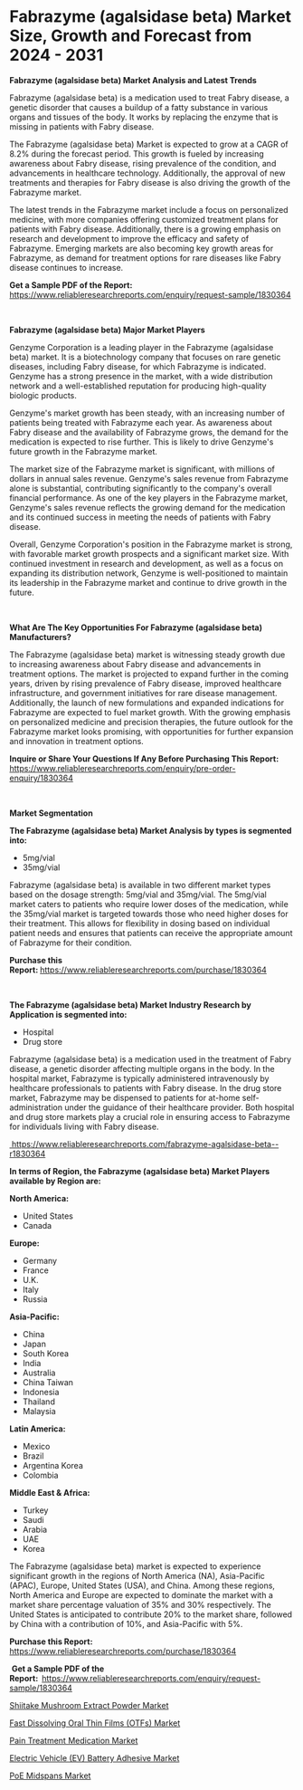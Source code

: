 <p><h1>Fabrazyme (agalsidase beta) Market Size, Growth and Forecast from 2024 - 2031</h1></p><p><strong>Fabrazyme (agalsidase beta) Market Analysis and Latest Trends</strong></p>
<p><p>Fabrazyme (agalsidase beta) is a medication used to treat Fabry disease, a genetic disorder that causes a buildup of a fatty substance in various organs and tissues of the body. It works by replacing the enzyme that is missing in patients with Fabry disease.</p><p>The Fabrazyme (agalsidase beta) Market is expected to grow at a CAGR of 8.2% during the forecast period. This growth is fueled by increasing awareness about Fabry disease, rising prevalence of the condition, and advancements in healthcare technology. Additionally, the approval of new treatments and therapies for Fabry disease is also driving the growth of the Fabrazyme market.</p><p>The latest trends in the Fabrazyme market include a focus on personalized medicine, with more companies offering customized treatment plans for patients with Fabry disease. Additionally, there is a growing emphasis on research and development to improve the efficacy and safety of Fabrazyme. Emerging markets are also becoming key growth areas for Fabrazyme, as demand for treatment options for rare diseases like Fabry disease continues to increase.</p></p>
<p><strong>Get a Sample PDF of the Report:&nbsp;</strong> <a href="https://www.reliableresearchreports.com/enquiry/request-sample/1830364">https://www.reliableresearchreports.com/enquiry/request-sample/1830364</a></p>
<p>&nbsp;</p>
<p><strong>Fabrazyme (agalsidase beta) Major Market Players</strong></p>
<p><p>Genzyme Corporation is a leading player in the Fabrazyme (agalsidase beta) market. It is a biotechnology company that focuses on rare genetic diseases, including Fabry disease, for which Fabrazyme is indicated. Genzyme has a strong presence in the market, with a wide distribution network and a well-established reputation for producing high-quality biologic products.</p><p>Genzyme's market growth has been steady, with an increasing number of patients being treated with Fabrazyme each year. As awareness about Fabry disease and the availability of Fabrazyme grows, the demand for the medication is expected to rise further. This is likely to drive Genzyme's future growth in the Fabrazyme market.</p><p>The market size of the Fabrazyme market is significant, with millions of dollars in annual sales revenue. Genzyme's sales revenue from Fabrazyme alone is substantial, contributing significantly to the company's overall financial performance. As one of the key players in the Fabrazyme market, Genzyme's sales revenue reflects the growing demand for the medication and its continued success in meeting the needs of patients with Fabry disease.</p><p>Overall, Genzyme Corporation's position in the Fabrazyme market is strong, with favorable market growth prospects and a significant market size. With continued investment in research and development, as well as a focus on expanding its distribution network, Genzyme is well-positioned to maintain its leadership in the Fabrazyme market and continue to drive growth in the future.</p></p>
<p>&nbsp;</p>
<p><strong>What Are The Key Opportunities For Fabrazyme (agalsidase beta) Manufacturers?</strong></p>
<p><p>The Fabrazyme (agalsidase beta) market is witnessing steady growth due to increasing awareness about Fabry disease and advancements in treatment options. The market is projected to expand further in the coming years, driven by rising prevalence of Fabry disease, improved healthcare infrastructure, and government initiatives for rare disease management. Additionally, the launch of new formulations and expanded indications for Fabrazyme are expected to fuel market growth. With the growing emphasis on personalized medicine and precision therapies, the future outlook for the Fabrazyme market looks promising, with opportunities for further expansion and innovation in treatment options.</p></p>
<p><strong>Inquire or Share Your Questions If Any Before Purchasing This Report:</strong> <a href="https://www.reliableresearchreports.com/enquiry/pre-order-enquiry/1830364">https://www.reliableresearchreports.com/enquiry/pre-order-enquiry/1830364</a></p>
<p>&nbsp;</p>
<p><strong>Market Segmentation</strong></p>
<p><strong>The Fabrazyme (agalsidase beta) Market Analysis by types is segmented into:</strong></p>
<p><ul><li>5mg/vial</li><li>35mg/vial</li></ul></p>
<p><p>Fabrazyme (agalsidase beta) is available in two different market types based on the dosage strength: 5mg/vial and 35mg/vial. The 5mg/vial market caters to patients who require lower doses of the medication, while the 35mg/vial market is targeted towards those who need higher doses for their treatment. This allows for flexibility in dosing based on individual patient needs and ensures that patients can receive the appropriate amount of Fabrazyme for their condition.</p></p>
<p><strong>Purchase this Report:&nbsp;</strong><a href="https://www.reliableresearchreports.com/purchase/1830364">https://www.reliableresearchreports.com/purchase/1830364</a></p>
<p>&nbsp;</p>
<p><strong>The Fabrazyme (agalsidase beta) Market Industry Research by Application is segmented into:</strong></p>
<p><ul><li>Hospital</li><li>Drug store</li></ul></p>
<p><p>Fabrazyme (agalsidase beta) is a medication used in the treatment of Fabry disease, a genetic disorder affecting multiple organs in the body. In the hospital market, Fabrazyme is typically administered intravenously by healthcare professionals to patients with Fabry disease. In the drug store market, Fabrazyme may be dispensed to patients for at-home self-administration under the guidance of their healthcare provider. Both hospital and drug store markets play a crucial role in ensuring access to Fabrazyme for individuals living with Fabry disease.</p></p>
<p><a href="https://www.reliableresearchreports.com/fabrazyme-agalsidase-beta--r1830364">&nbsp;https://www.reliableresearchreports.com/fabrazyme-agalsidase-beta--r1830364</a></p>
<p><strong>In terms of Region, the Fabrazyme (agalsidase beta) Market Players available by Region are:</strong></p>
<p>
    <p> <strong> North America: </strong>
        <ul>
            <li>United States</li>
            <li>Canada</li>
        </ul>
        </p> 
    <p> <strong> Europe: </strong>
        <ul>
            <li>Germany</li>
            <li>France</li>
            <li>U.K.</li>
            <li>Italy</li>
            <li>Russia</li>
        </ul>
        </p> 
    <p> <strong> Asia-Pacific: </strong>
        <ul>
            <li>China</li>
            <li>Japan</li>
            <li>South Korea</li>
            <li>India</li>
            <li>Australia</li>
            <li>China Taiwan</li>
            <li>Indonesia</li>
            <li>Thailand</li>
            <li>Malaysia</li>
        </ul>
        </p> 
    <p> <strong> Latin America: </strong>
        <ul>
            <li>Mexico</li>
            <li>Brazil</li>
            <li>Argentina Korea</li>
            <li>Colombia</li>
        </ul>
        </p> 
    <p> <strong> Middle East & Africa: </strong>
        <ul>
            <li>Turkey</li>
            <li>Saudi</li>
            <li>Arabia</li>
            <li>UAE</li>
            <li>Korea</li>
        </ul>
    </p>
    </p>
<p><p>The Fabrazyme (agalsidase beta) market is expected to experience significant growth in the regions of North America (NA), Asia-Pacific (APAC), Europe, United States (USA), and China. Among these regions, North America and Europe are expected to dominate the market with a market share percentage valuation of 35% and 30% respectively. The United States is anticipated to contribute 20% to the market share, followed by China with a contribution of 10%, and Asia-Pacific with 5%.</p></p>
<p><strong>Purchase this Report: </strong><a href="https://www.reliableresearchreports.com/purchase/1830364">https://www.reliableresearchreports.com/purchase/1830364</a></p>
<p>&nbsp;<strong>Get a Sample PDF of the Report:&nbsp;&nbsp;</strong><a href="https://www.reliableresearchreports.com/enquiry/request-sample/1830364">https://www.reliableresearchreports.com/enquiry/request-sample/1830364</a></p>
<p><strong></strong></p>
<p><p><a href="https://www.linkedin.com/pulse/shiitake-mushroom-extract-powder-market-global-regional-vakle?trackingId=sQ4o7rC2TsORQ%2FnmTYjEbg%3D%3D">Shiitake Mushroom Extract Powder Market</a></p><p><a href="https://github.com/Krish2023na/Market-Research-Report-List-6/blob/main/fast-dissolving-oral-thin-films-otfs-market.md">Fast Dissolving Oral Thin Films (OTFs) Market</a></p><p><a href="https://github.com/bmorecock/Market-Research-Report-List-4/blob/main/pain-treatment-medication-market.md">Pain Treatment Medication Market</a></p><p><a href="https://www.linkedin.com/pulse/electric-vehicle-ev-battery-adhesive-market-size-segmentation-jrw0f?trackingId=p%2BOuYkN2SjyQc9gubOyU%2FA%3D%3D">Electric Vehicle (EV) Battery Adhesive Market</a></p><p><a href="https://www.linkedin.com/pulse/emerging-trends-poe-midspans-algocracy-mncjc?trackingId=wXAXKpTjSkyuKgdZxVPTmg%3D%3D">PoE Midspans Market</a></p></p>